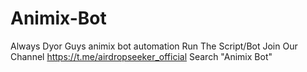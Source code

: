 # Animix-Bot
Always Dyor Guys animix bot automation
Run The Script/Bot Join Our Channel https://t.me/airdropseeker_official Search "Animix Bot"
